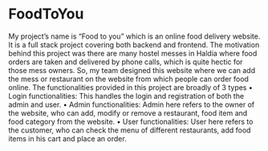 # FoodToYou
My project’s name is “Food to you” which is an online food delivery website. It is a full stack project covering both backend and frontend. 
The motivation behind this project was there are many hostel messes in Haldia where food orders are taken and delivered by phone calls, which is quite hectic for those mess owners. So, my team designed this website where we can add the mess or restaurant on the website from which people can order food online.
The functionalities provided in this project are broadly of 3 types
•	Login functionalities: This handles the login and registration of both the admin and user.
•	Admin functionalities: Admin here refers to the owner of the website, who can add, modify or remove a restaurant, food item and food category from the website.
•	User functionalities: User here refers to the customer, who can check the menu of different restaurants, add food items in his cart and place an order.
